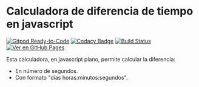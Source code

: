 # Calculadora de diferencia de tiempo en javascript

[![Gitpod Ready-to-Code](https://img.shields.io/badge/Gitpod-Ready--to--Code-blue?logo=gitpod)](https://gitpod.io/#https://github.com/ojgarciab/diferencia-de-tiempo-en-javascript)
[![Codacy Badge](https://api.codacy.com/project/badge/Grade/9b7a223bad0741c29d6aec2491acdb2c)](https://www.codacy.com/manual/ojgarciab/diferencia-de-tiempo-en-javascript)
[![Build Status](https://travis-ci.com/ojgarciab/diferencia-de-tiempo-en-javascript.svg?branch=master)](https://travis-ci.com/ojgarciab/diferencia-de-tiempo-en-javascript)
[![Ver en GitHub Pages](http://img.shields.io/badge/%F0%9F%8C%8D%20Enlace-Ver%20en%20GitHub%20Pages-blue)](https://ojgarciab.github.io/diferencia-de-tiempo-en-javascript/)

Esta calculadora, en javascript plano, permite calcular la diferencia:
* En número de segundos.
* Con formato "días horas:minutos:segundos".
